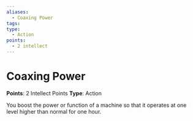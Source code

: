 ```yaml
---
aliases:
  - Coaxing Power
tags:
type:
  - Action
points:
  - 2 intellect
---
```


# Coaxing Power

**Points**: 2 Intellect Points
**Type**: Action

You boost the power or function of a machine so that it operates at one level higher than normal for one hour.
